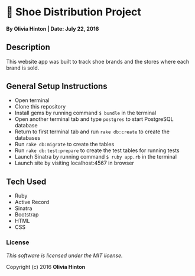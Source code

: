 # 👟 Shoe Distribution Project

#### By Olivia Hinton | Date: July 22, 2016

## Description

This website app was built to track shoe brands and the stores where each brand is sold.

## General Setup Instructions

* Open terminal
* Clone this repository
* Install gems by running command `$ bundle` in the terminal
* Open another terminal tab and type `postgres` to start PostgreSQL database
* Return to first terminal tab and run `rake db:create` to create the databases
* Run `rake db:migrate` to create the tables
* Run `rake db:test:prepare` to create the test tables for running tests
* Launch Sinatra by running command `$ ruby app.rb` in the terminal
* Launch site by visiting localhost:4567 in browser

## Tech Used

* Ruby
* Active Record
* Sinatra
* Bootstrap
* HTML
* CSS

### License

*This software is licensed under the MIT license.*

Copyright (c) 2016 **Olivia Hinton**
